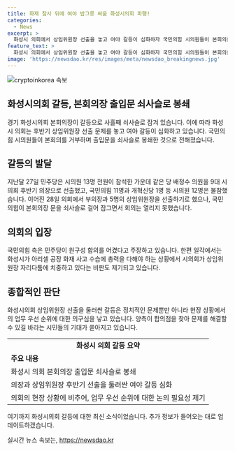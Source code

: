 ```yaml
---
title: 화재 참사 뒤에 여야 밥그릇 싸움 화성시의회 파행!
categories:
  - News
excerpt: >
  화성시 의회에서 상임위원장 선출을 놓고 여야 갈등이 심화하자 국민의힘 시의원들이 본회의를 거부하며 문을 잠근 상황이 계속되고 있다. 민주당과 국민의힘이 원구성 합의를 둘러싸고 갈등 중에 있는 가운데, 화성시가 아리셀 공장 화재 사고 수습에도 치중해야 할 때에 상임위원장 자리다툼에 대한 비판도 제기되고 있다.
feature_text: >
  화성시 의회에서 상임위원장 선출을 놓고 여야 갈등이 심화하자 국민의힘 시의원들이 본회의를 거부하며 문을 잠근 상황이 계속되고 있다. 민주당과 국민의힘이 원구성 합의를 둘러싸고 갈등 중에 있는 가운데, 화성시가 아리셀 공장 화재 사고 수습에도 치중해야 할 때에 상임위원장 자리다툼에 대한 비판도 제기되고 있다.
image: 'https://newsdao.kr/res/images/meta/newsdao_breakingnews.jpg'
---
```


<p><img src="https://newsdao.kr/res/images/meta/newsdao_breakingnews.jpg" alt="cryptoinkorea 속보" /></p>

<h2 data-ke-size="size26">화성시의회 갈등, 본회의장 출입문 쇠사슬로 봉쇄</h2>

<p data-ke-size="size16">경기 화성시의회 본회의장이 갈등으로 사흘째 쇠사슬로 잠겨 있습니다. 이에 따라 화성시 의회는 후반기 상임위원장 선출 문제를 놓고 여야 갈등이 심화하고 있습니다. 국민의힘 시의원들이 본회의를 거부하며 출입문을 쇠사슬로 봉쇄한 것으로 전해졌습니다.</p>

<h2 data-ke-size="size24">갈등의 발달</h2>

<p data-ke-size="size16">지난달 27일 민주당은 시의원 13명 전원이 참석한 가운데 같은 당 배정수 의원을 9대 시의회 후반기 의장으로 선출했고, 국민의힘 11명과 개혁신당 1명 등 시의원 12명은 불참했습니다. 이어진 28일 의회에서 부의장과 5명의 상임위원장을 선출하기로 했으나, 국민의힘이 본회의장 문을 쇠사슬로 걸어 잠그면서 회의는 열리지 못했습니다.</p>

<h2 data-ke-size="size24">의회의 입장</h2>

<p data-ke-size="size16">국민의힘 측은 민주당이 원구성 합의를 어겼다고 주장하고 있습니다. 한편 일각에서는 화성시가 아리셀 공장 화재 사고 수습에 총력을 다해야 하는 상황에서 시의회가 상임위원장 자리다툼에 치중하고 있다는 비판도 제기되고 있습니다.</p>

<h2 data-ke-size="size24">종합적인 판단</h2>

<p data-ke-size="size16">화성시의회 상임위원장 선출을 둘러싼 갈등은 정치적인 문제뿐만 아니라 현장 상황에서의 업무 우선 순위에 대한 의구심을 낳고 있습니다. 양측이 합의점을 찾아 문제를 해결할 수 있길 바라는 시민들의 기대가 쏟아지고 있습니다.</p>

<table>
    <tr>
        <td style="text-align: center; height: 17px;"><b>화성시 의회 갈등 요약</b></td>
    </tr>
    <tr>
        <td><b>주요 내용</b></td>
    </tr>
    <tr>
        <td>화성시 의회 본회의장 출입문 쇠사슬로 봉쇄</td>
    </tr>
    <tr>
        <td>의장과 상임위원장 후반기 선출을 둘러싼 여야 갈등 심화</td>
    </tr>
    <tr>
        <td>의회의 현장 상황에 비추어, 업무 우선 순위에 대한 논의 필요성 제기</td>
    </tr>
</table>

<p data-ke-size="size16">여기까지 화성시의회 갈등에 대한 최신 소식이었습니다. 추가 정보가 들어오는 대로 업데이트하겠습니다.</p>
실시간 뉴스 속보는, <a href="https://newsdao.kr" rel="dofollow">https://newsdao.kr</a>


